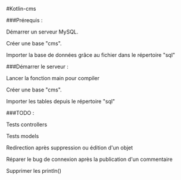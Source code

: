 #Kotlin-cms

###Prérequis :

Démarrer un serveur MySQL.

Créer une base "cms".

Importer la base de données grâce au fichier dans le répertoire "sql"

###Démarrer le serveur :

Lancer la fonction main pour compiler

Créer une base "cms".

Importer les tables depuis le répertoire "sql"


###TODO :

Tests controllers

Tests models

Redirection après suppression ou édition d'un objet

Réparer le bug de connexion après la publication d'un commentaire

Supprimer les println()